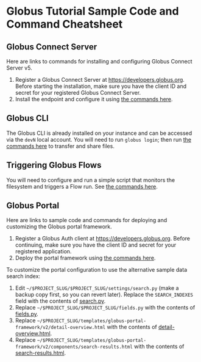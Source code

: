 # Globus Tutorial Sample Code and Command Cheatsheet

## Globus Connect Server
Here are links to commands for installing and configuring Globus Connect Server v5.

1. Register a Globus Connect Server at https://developers.globus.org. Before starting the installation, make sure you have the client ID and secret for your registered Globus Connect Server.
2. Install the endpoint and configure it using [the commands here](gcs-commands.sh).

## Globus CLI
The Globus CLI is already installed on your instance and can be accessed via the `devN` local account. You will need to run `globus login`; then run [the commands here](cli-commands.sh) to transfer and share files.

## Triggering Globus Flows
You will need to configure and run a simple script that monitors the filesystem and triggers a Flow run. See [the commands here](flows-commands.sh).

## Globus Portal
Here are links to sample code and commands for deploying and customizing the Globus portal framework.

1. Register a Globus Auth client at https://developers.globus.org. Before continuing, make sure you have the client ID and secret for your registered application.
2. Deploy the portal framework using [the commands here](portal-setup-commands.sh).

To customize the portal configuration to use the alternative sample data search index:
1. Edit `~/$PROJECT_SLUG/$PROJECT_SLUG/settings/search.py` (make a backup copy first, so you can revert later). Replace the `SEARCH_INDEXES` field with the contents of [search.py](search.py).
2. Replace `~/$PROJECT_SLUG/$PROJECT_SLUG/fields.py` with the contents of [fields.py](fields.py).
3. Replace `~/$PROJECT_SLUG/templates/globus-portal-framework/v2/detail-overview.html` with the contents of [detail-overview.html](templates/globus-portal-framework/v2/detail-overview.html).
4. Replace `~/$PROJECT_SLUG/templates/globus-portal-framework/v2/components/search-results.html` with the contents of [search-results.html](templates/globus-portal-framework/v2/components/search-results.html).
